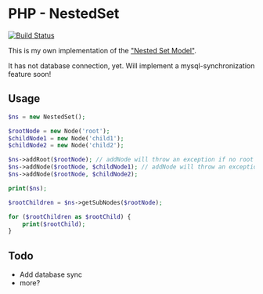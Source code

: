 # PHP - NestedSet

[![Build Status](https://travis-ci.com/marco-kretz/php-nested-set.svg?branch=master)](https://travis-ci.com/marco-kretz/php-nested-set)

This is my own implementation of the ["Nested Set Model"](https://en.wikipedia.org/wiki/Nested_set_model).

It has not database connection, yet. Will implement a mysql-synchronization feature soon!

## Usage

```PHP
$ns = new NestedSet();

$rootNode = new Node('root');
$childNode1 = new Node('child1');
$childNode2 = new Node('child2');

$ns->addRoot($rootNode); // addNode will throw an exception if no root is defined!
$ns->addNode($rootNode, $childNode1); // addNode will throw an exception if the given parent was not added
$ns->addNode($rootNode, $childNode2);

print($ns);

$rootChildren = $ns->getSubNodes($rootNode);

for ($rootChildren as $rootChild) {
    print($rootChild);
}
```

## Todo

- Add database sync
- more?
